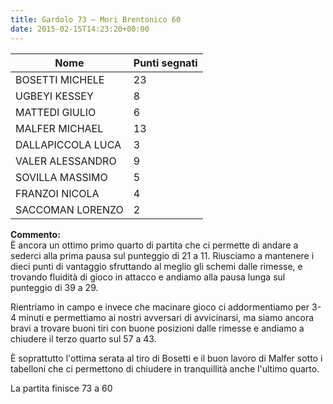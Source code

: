 ```yaml
---
title: Gardolo 73 – Mori Brentonico 60
date: 2015-02-15T14:23:20+00:00
---
```

| **Nome** | **Punti segnati** |
| -------- | ----------------- |
| BOSETTI MICHELE | 23 |
| UGBEYI KESSEY | 8 |
| MATTEDI GIULIO | 6 |
| MALFER MICHAEL | 13 |
| DALLAPICCOLA LUCA | 3 |
| VALER ALESSANDRO | 9 |
| SOVILLA MASSIMO | 5 |
| FRANZOI NICOLA | 4 |
| SACCOMAN LORENZO | 2 |

**Commento:**  
È ancora un ottimo primo quarto di partita che ci permette di andare a sederci alla prima pausa sul punteggio di 21 a 11. Riusciamo a mantenere i dieci punti di vantaggio sfruttando al meglio gli schemi dalle rimesse, e trovando fluidità di gioco in attacco e andiamo alla pausa lunga sul punteggio di 39 a 29.

Rientriamo in campo e invece che macinare gioco ci addormentiamo per 3-4 minuti e permettiamo ai nostri avversari di avvicinarsi, ma siamo ancora bravi a trovare buoni tiri con buone posizioni dalle rimesse e andiamo a chiudere il terzo quarto sul 57 a 43.

È soprattutto l'ottima serata al tiro di Bosetti e il buon lavoro di Malfer sotto i tabelloni che ci permettono di chiudere in tranquillità anche l'ultimo quarto.

La partita finisce 73 a 60